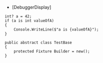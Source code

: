 - [DebuggerDisplay]
```
int? a = 42;
if (a is int valueOfA)
{
    Console.WriteLine($"a is {valueOfA}");
}
```

```
public abstract class TestBase
{
    protected Fixture Builder = new();
}
```
